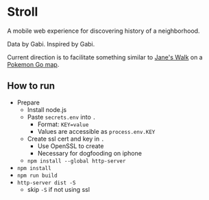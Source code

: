 # Stroll

A mobile web experience for discovering history of a neighborhood.

Data by Gabi. Inspired by Gabi.

Current direction is to facilitate something similar to [Jane's Walk](https://en.wikipedia.org/wiki/Jane's_Walk) on a [Pokemon Go map](https://en.wikipedia.org/wiki/Pok%C3%A9mon_Go).

## How to run

* Prepare
  * Install node.js
  * Paste `secrets.env` into `.`
    * Format: `KEY=value`
    * Values are accessible as `process.env.KEY`
  * Create ssl cert and key in `.`
    * Use OpenSSL to create
    * Necessary for dogfooding on iphone
  * `npm install --global http-server`
* `npm install`
* `npm run build`
* `http-server dist -S`
  * skip `-S` if not using ssl
